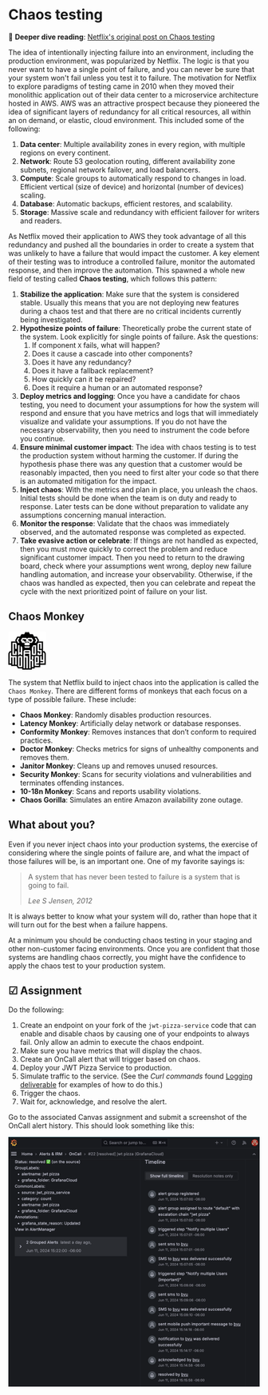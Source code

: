 # Chaos testing

📖 **Deeper dive reading**: [Netflix's original post on Chaos testing](https://netflixtechblog.com/the-netflix-simian-army-16e57fbab116)

The idea of intentionally injecting failure into an environment, including the production environment, was popularized by Netflix. The logic is that you never want to have a single point of failure, and you can never be sure that your system won't fail unless you test it to failure. The motivation for Netflix to explore paradigms of testing came in 2010 when they moved their monolithic application out of their data center to a microservice architecture hosted in AWS. AWS was an attractive prospect because they pioneered the idea of significant layers of redundancy for all critical resources, all within an on demand, or elastic, cloud environment. This included some of the following:

1. **Data center**: Multiple availability zones in every region, with multiple regions on every continent.
1. **Network**: Route 53 geolocation routing, different availability zone subnets, regional network failover, and load balancers.
1. **Compute**: Scale groups to automatically respond to changes in load. Efficient vertical (size of device) and horizontal (number of devices) scaling.
1. **Database**: Automatic backups, efficient restores, and scalability.
1. **Storage**: Massive scale and redundancy with efficient failover for writers and readers.

As Netflix moved their application to AWS they took advantage of all this redundancy and pushed all the boundaries in order to create a system that was unlikely to have a failure that would impact the customer. A key element of their testing was to introduce a controlled failure, monitor the automated response, and then improve the automation. This spawned a whole new field of testing called **Chaos testing**, which follows this pattern:

1. **Stabilize the application**: Make sure that the system is considered stable. Usually this means that you are not deploying new features during a chaos test and that there are no critical incidents currently being investigated.
1. **Hypothesize points of failure**: Theoretically probe the current state of the system. Look explicitly for single points of failure. Ask the questions:
   1. If component `X` fails, what will happen?
   1. Does it cause a cascade into other components?
   1. Does it have any redundancy?
   1. Does it have a fallback replacement?
   1. How quickly can it be repaired?
   1. Does it require a human or an automated response?
1. **Deploy metrics and logging**: Once you have a candidate for chaos testing, you need to document your assumptions for how the system will respond and ensure that you have metrics and logs that will immediately visualize and validate your assumptions. If you do not have the necessary observability, then you need to instrument the code before you continue.
1. **Ensure minimal customer impact**: The idea with chaos testing is to test the production system without harming the customer. If during the hypothesis phase there was any question that a customer would be reasonably impacted, then you need to first alter your code so that there is an automated mitigation for the impact.
1. **Inject chaos**: With the metrics and plan in place, you unleash the chaos. Initial tests should be done when the team is on duty and ready to response. Later tests can be done without preparation to validate any assumptions concerning manual interaction.
1. **Monitor the response**: Validate that the chaos was immediately observed, and the automated response was completed as expected.
1. **Take evasive action or celebrate**: If things are not handled as expected, then you must move quickly to correct the problem and reduce significant customer impact. Then you need to return to the drawing board, check where your assumptions went wrong, deploy new failure handling automation, and increase your observability. Otherwise, if the chaos was handled as expected, then you can celebrate and repeat the cycle with the next prioritized point of failure on your list.

## Chaos Monkey

![Chaos monkey icon](chaosMonkeyIcon.png)

The system that Netflix build to inject chaos into the application is called the `Chaos Monkey`. There are different forms of monkeys that each focus on a type of possible failure. These include:

- **Chaos Monkey**: Randomly disables production resources.
- **Latency Monkey**: Artificially delay network or database responses.
- **Conformity Monkey**: Removes instances that don’t conform to required practices.
- **Doctor Monkey**: Checks metrics for signs of unhealthy components and removes them.
- **Janitor Monkey**: Cleans up and removes unused resources.
- **Security Monkey**: Scans for security violations and vulnerabilities and terminates offending instances.
- **10-18n Monkey**: Scans and reports usability violations.
- **Chaos Gorilla**: Simulates an entire Amazon availability zone outage.

## What about you?

Even if you never inject chaos into your production systems, the exercise of considering where the single points of failure are, and what the impact of those failures will be, is an important one. One of my favorite sayings is:

> A system that has never been tested to failure is a system that is going to fail.
>
> _Lee S Jensen, 2012_

It is always better to know what your system will do, rather than hope that it will turn out for the best when a failure happens.

At a minimum you should be conducting chaos testing in your staging and other non-customer facing environments. Once you are confident that those systems are handling chaos correctly, you might have the confidence to apply the chaos test to your production system.

## ☑ Assignment

Do the following:

1. Create an endpoint on your fork of the `jwt-pizza-service` code that can enable and disable chaos by causing one of your endpoints to always fail. Only allow an admin to execute the chaos endpoint.
1. Make sure you have metrics that will display the chaos.
1. Create an OnCall alert that will trigger based on chaos.
1. Deploy your JWT Pizza Service to production.
1. Simulate traffic to the service. (See the _Curl commands_ found [Logging deliverable](../deliverable8Logging/deliverable8Logging.md) for examples of how to do this.)
1. Trigger the chaos.
1. Wait for, acknowledge, and resolve the alert.

Go to the associated Canvas assignment and submit a screenshot of the OnCall alert history. This should look something like this:

![Alert history](alertHistory.png)

